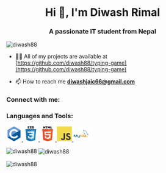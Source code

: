 <h1 align="center">Hi 👋, I'm Diwash Rimal</h1>
<h3 align="center">A passionate IT student from Nepal</h3>


<p align="left"> <img src="https://komarev.com/ghpvc/?username=diwash88&label=Profile%20views&color=0e75b6&style=flat" alt="diwash88" /> </p>

- 👨‍💻 All of my projects are available at [https://github.com/diwash88/typing-game](https://github.com/diwash88/typing-game)

- 📫 How to reach me **diwashjaic66@gmail.com**

<h3 align="left">Connect with me:</h3>
<p align="left">
</p>

<h3 align="left">Languages and Tools:</h3>
<p align="left"> <a href="https://www.cprogramming.com/" target="_blank" rel="noreferrer"> <img src="https://raw.githubusercontent.com/devicons/devicon/master/icons/c/c-original.svg" alt="c" width="40" height="40"/> </a> <a href="https://www.w3schools.com/css/" target="_blank" rel="noreferrer"> <img src="https://raw.githubusercontent.com/devicons/devicon/master/icons/css3/css3-original-wordmark.svg" alt="css3" width="40" height="40"/> </a> <a href="https://www.w3.org/html/" target="_blank" rel="noreferrer"> <img src="https://raw.githubusercontent.com/devicons/devicon/master/icons/html5/html5-original-wordmark.svg" alt="html5" width="40" height="40"/> </a> <a href="https://developer.mozilla.org/en-US/docs/Web/JavaScript" target="_blank" rel="noreferrer"> <img src="https://raw.githubusercontent.com/devicons/devicon/master/icons/javascript/javascript-original.svg" alt="javascript" width="40" height="40"/> </a> <a href="https://www.mysql.com/" target="_blank" rel="noreferrer"> <img src="https://raw.githubusercontent.com/devicons/devicon/master/icons/mysql/mysql-original-wordmark.svg" alt="mysql" width="40" height="40"/> </a> </p>

<p><img align="left" src="https://github-readme-stats.vercel.app/api/top-langs?username=diwash88&show_icons=true&locale=en&layout=compact" alt="diwash88" /></p>

<p>&nbsp;<img align="center" src="https://github-readme-stats.vercel.app/api?username=diwash88&show_icons=true&locale=en" alt="diwash88" /></p>

<p><img align="center" src="https://github-readme-streak-stats.herokuapp.com/?user=diwash88&" alt="diwash88" /></p>
